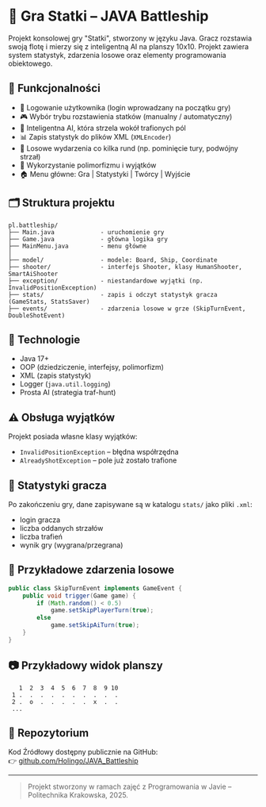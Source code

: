 # 🎯 Gra Statki – JAVA Battleship

Projekt konsolowej gry "Statki", stworzony w języku Java. Gracz rozstawia swoją flotę i mierzy się z inteligentną AI na planszy 10x10. Projekt zawiera system statystyk, zdarzenia losowe oraz elementy programowania obiektowego.

## 📌 Funkcjonalności

- 🔐 Logowanie użytkownika (login wprowadzany na początku gry)
- 🎮 Wybór trybu rozstawienia statków (manualny / automatyczny)
- 🧠 Inteligentna AI, która strzela wokół trafionych pól
- 📊 Zapis statystyk do plików XML (`XMLEncoder`)
- 🎲 Losowe wydarzenia co kilka rund (np. pominięcie tury, podwójny strzał)
- 🧹 Wykorzystanie polimorfizmu i wyjątków
- 🏠 Menu główne: Gra | Statystyki | Twórcy | Wyjście

## 🗂 Struktura projektu

```
pl.battleship/
├── Main.java             - uruchomienie gry
├── Game.java             - główna logika gry
├── MainMenu.java         - menu główne
│
├── model/                - modele: Board, Ship, Coordinate
├── shooter/              - interfejs Shooter, klasy HumanShooter, SmartAiShooter
├── exception/            - niestandardowe wyjątki (np. InvalidPositionException)
├── stats/                - zapis i odczyt statystyk gracza (GameStats, StatsSaver)
├── events/               - zdarzenia losowe w grze (SkipTurnEvent, DoubleShotEvent)
```

## 🔧 Technologie

- Java 17+
- OOP (dziedziczenie, interfejsy, polimorfizm)
- XML (zapis statystyk)
- Logger (`java.util.logging`)
- Prosta AI (strategia traf-hunt)

## ⚠ Obsługa wyjątków

Projekt posiada własne klasy wyjątków:
- `InvalidPositionException` – błędna współrzędna
- `AlreadyShotException` – pole już zostało trafione

## 📁 Statystyki gracza

Po zakończeniu gry, dane zapisywane są w katalogu `stats/` jako pliki `.xml`:

- login gracza
- liczba oddanych strzałów
- liczba trafień
- wynik gry (wygrana/przegrana)

## 🪪 Przykładowe zdarzenia losowe

```java
public class SkipTurnEvent implements GameEvent {
    public void trigger(Game game) {
        if (Math.random() < 0.5)
            game.setSkipPlayerTurn(true);
        else
            game.setSkipAiTurn(true);
    }
}
```

## 📷 Przykładowy widok planszy

```
   1  2  3  4  5  6  7  8  9 10
 1 .  .  .  .  .  .  .  .  .  .
 2 .  o  .  .  .  .  .  x  .  .
 ...
```

## 🔗 Repozytorium

Kod Źródłowy dostępny publicznie na GitHub:  
👉 [github.com/Holingo/JAVA_Battleship](https://github.com/Holingo/JAVA_Battleship)

---

> Projekt stworzony w ramach zajęć z Programowania w Javie – Politechnika Krakowska, 2025.
